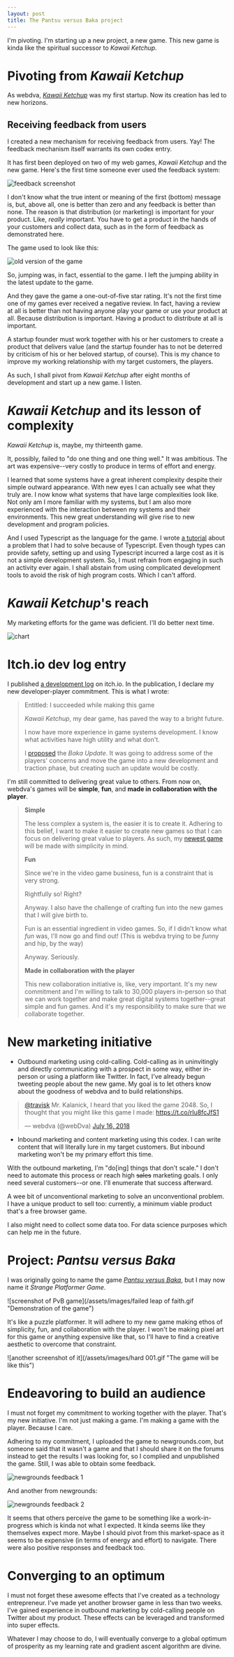 ```yaml
---
layout: post
title: The Pantsu versus Baka project
---
```


I'm pivoting. I'm starting up a new project, a new game. This new game is kinda like the spiritual successor to *Kawaii Ketchup*.

# Pivoting from *Kawaii Ketchup*

As webdva, [*Kawaii Ketchup*](https://webdva.itch.io/kawaii-ketchup) was my first startup. Now its creation has led to new horizons.

## Receiving feedback from users

I created a new mechanism for receiving feedback from users. Yay! The feedback mechanism itself warrants its own codex entry.

It has first been deployed on two of my web games, *Kawaii Ketchup* and the new game. Here's the first time someone ever used the feedback system:

![feedback screenshot](/assets/images/feedback_form_first.png "The first time someone ever used the feedback form.")

I don't know what the true intent or meaning of the first (bottom) message is, but, above all, one is better than zero and any feedback is better than none. The reason is that distribution (or marketing) is important for your product. Like, *really* important. You have to get a product in the hands of your customers and collect data, such as in the form of feedback as demonstrated here.

The game used to look like this:

![old version of the game](/assets/images/old_kk_of_yore.gif "The game when it was first being made.")

So, jumping was, in fact, essential to the game. I left the jumping ability in the latest update to the game.

And they gave the game a one-out-of-five star rating. It's not the first time one of my games ever received a negative review. In fact, having a review at all is better than not having anyone play your game or use your product at all. Because distribution is important. Having a product to distribute at all is important.

A startup founder must work together with his or her customers to create a product that delivers value (and the startup founder has to not be deterred by criticism of his or her beloved startup, of course). This is my chance to improve my working relationship with my target customers, the players.

As such, I shall pivot from *Kawaii Ketchup* after eight months of development and start up a new game. I listen.

# *Kawaii Ketchup* and its lesson of complexity

*Kawaii Ketchup* is, maybe, my thirteenth game.

It, possibly, failed to "do one thing and one thing well." It was ambitious. The art was expensive--very costly to produce in terms of effort and energy.

I learned that some systems have a great inherent complexity despite their simple outward appearance. With new eyes I can actually see what they truly are. I now know what systems that have large complexities look like. Not only am I more familiar with my systems, but I am also more experienced with the interaction between my systems and their environments.  This new great understanding will give rise to new development and program policies.

And I used Typescript as the language for the game. I wrote [a tutorial](/debugging-typescript-with-visual-studio-code/) about a problem that I had to solve because of Typescript. Even though types can provide safety, setting up and using Typescript incurred a large cost as it is not a simple development system. So, I must refrain from engaging in such an activity ever again. I shall abstain from using complicated development tools to avoid the risk of high program costs. Which I can't afford.

# *Kawaii Ketchup*'s reach

My marketing efforts for the game was deficient. I'll do better next time.

![chart](/assets/images/itchio_kk_data.png "From the game's upload date of Nov. 11, 2017 to July 13, 2018.")

# Itch.io dev log entry

I published [a development log](https://webdva.itch.io/kawaii-ketchup/devlog/40605/i-succeeded-while-making-this-game) on itch.io. In the publication, I declare my new developer-player commitment. This is what I wrote:

> Entitled: I succeeded while making this game
>
> *Kawaii Ketchup*, my dear game, has paved the way to a bright future.
>
> I now have more experience in game systems development. I know what activities have high utility and what don't.
>
> I [proposed](https://webdva.github.io/sharing-my-heart-with-you/) the *Baka Update*. It was going to address some of the players' concerns and move the game into a new development and traction phase, but creating such an update would be costly.
>
I'm still committed to delivering great value to others. From now on, webdva's games will be **simple**, **fun**, and **made in collaboration with the player**.
>
> **Simple**
>
>The less complex a system is, the easier it is to create it. Adhering to this belief, I want to make it easier to create new games so that I can focus on delivering great value to players. As such, my [newest game](https://webdva.itch.io/pantsu-versus-baka) will be made with simplicity in mind.
>
>**Fun**
>
> Since we're in the video game business, fun is a constraint that is very strong.
>
> Rightfully so! Right?
>
> Anyway. I also have the challenge of crafting fun into the new games that I will give birth to.
>
> Fun is an essential ingredient in video games. So, if I didn't know what *fun* was, I'll now go and find out! (This is webdva trying to be *fun*ny and hip, by the way)
>
> Anyway. Seriously.
>
> **Made in collaboration with the player**
>
>This new collaboration initiative is, like, very important. It's my new commitment and I'm willing to talk to 30,000 players in-person so that we can work together and make great digital systems together--great simple and fun games. And it's my responsibility to make sure that we collaborate together.

# New marketing initiative

* Outbound marketing using cold-calling. Cold-calling as in uninvitingly and directly communicating with a prospect in some way, either in-person or using a platform like Twitter. In fact, I've already begun tweeting people about the new game. My goal is to let others know about the goodness of webdva and to build relationships.

<blockquote class="twitter-tweet" data-lang="en"><p lang="en" dir="ltr"><a href="https://twitter.com/travisk?ref_src=twsrc%5Etfw">@travisk</a> Mr. Kalanick, I heard that you liked the game 2048. So, I thought that you might like this game I made: <a href="https://t.co/rIu8fcJfS1">https://t.co/rIu8fcJfS1</a></p>&mdash; webdva (@webDva) <a href="https://twitter.com/webDva/status/1018839742643867653?ref_src=twsrc%5Etfw">July 16, 2018</a></blockquote>
<script async src="https://platform.twitter.com/widgets.js" charset="utf-8"></script>

* Inbound marketing and content marketing using this codex. I can write content that will literally lure in my target customers. But inbound marketing won't be my primary effort this time.

With the outbound marketing, I'm "do[ing] things that don't scale." I don't need to automate this process or reach high ~~sales~~ marketing goals. I only need several customers--or one. I'll enumerate that success afterward.

A wee bit of unconventional marketing to solve an unconventional problem. I have a unique product to sell too: currently, a minimum viable product that's a free browser game.

I also might need to collect some data too. For data science purposes which can help me in the future.

# Project: *Pantsu versus Baka*

I was originally going to name the game [*Pantsu versus Baka*](https://webdva.itch.io/pantsu-versus-baka), but I may now name it *Strange Platformer Game*.

![screenshot of PvB game](/assets/images/failed leap of faith.gif "Demonstration of the game")

It's like a puzzle platformer. It will adhere to my new game making ethos of simplicity, fun, and collaboration with the player. I won't be making pixel art for this game or anything expensive like that, so I'll have to find a creative aesthetic to overcome that constraint.

![another screenshot of it](/assets/images/hard 001.gif "The game will be like this")

# Endeavoring to build an audience

I must not forget my commitment to working together with the player. That's my new initiative. I'm not just making a game. I'm making a game with the player. Because I care.

Adhering to my commitment, I uploaded the game to newgrounds.com, but someone said that it wasn't a game and that I should share it on the forums instead to get the results I was looking for, so I complied and unpublished the game. Still, I was able to obtain some feedback.

![newgrounds feedback 1](/assets/images/newgrounds_feedback_1.png "Feedback from newgrounds")

And another from newgrounds:

![newgrounds feedback 2](/assets/images/newgrounds_feedback_2.png "Another feedback from newgrounds")

It seems that others perceive the game to be something like a work-in-progress which is kinda not what I expected. It kinda seems like they themselves expect more. Maybe I should pivot from this market-space as it seems to be expensive (in terms of energy and effort) to navigate. There were also positive responses and feedback too.

# Converging to an optimum

I must not forget these awesome effects that I've created as a technology entrepreneur. I've made yet another browser game in less than two weeks. I've gained experience in outbound marketing by cold-calling people on Twitter about my product. These effects can be leveraged and transformed into super effects.

Whatever I may choose to do, I will eventually converge to a global optimum of prosperity as my learning rate and gradient ascent algorithm are divine.